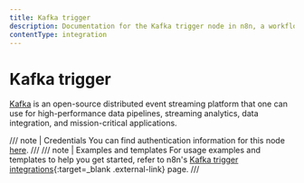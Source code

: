 ```yaml
---
title: Kafka trigger
description: Documentation for the Kafka trigger node in n8n, a workflow automation platform. Includes details of operations and configuration, and links to examples and credentials information.
contentType: integration
---
```


# Kafka trigger

[Kafka](https://kafka.apache.org/) is an open-source distributed event streaming platform that one can use for high-performance data pipelines, streaming analytics, data integration, and mission-critical applications.

/// note | Credentials
You can find authentication information for this node [here](/integrations/builtin/credentials/kafka/).
///
/// note | Examples and templates
For usage examples and templates to help you get started, refer to n8n's [Kafka trigger integrations](https://n8n.io/integrations/kafka-trigger/){:target=_blank .external-link} page.
///

